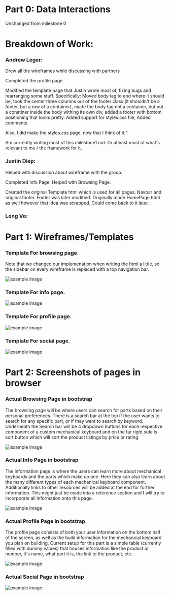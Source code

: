 # Part 0: Data Interactions
Unchanged from milestone 0

# Breakdown of Work:
### Andrew Leger:

Drew all the wireframes while discussing with partners

Completed the profile page.

Modified the template page that Justin wrote most of, fixing bugs and rearranging some stuff. 
Specifically: Moved body tag to end where it should be, took the center three columns out of the footer class (it shouldn't be a footer, but a row of a container), made the body tag not a container, but put a conatiner inside the body withing its own div, added a footer with bottom positioning that looks pretty. Added support for styles.css file, Added comments

Also, I did make the styles.css page, now that I think of it.^

Am currently writing most of this milestone1.md. Or atleast most of what's relevant to me / the framework for it.


### Justin Diep:

Helped with discussion about wireframe with the group.

Completed Info Page.
Helped with Browsing Page.

Created the original Template html which is used for all pages. Navbar and original footer. Footer was later modified.
Originally made HomePage html as well however that idea was scrapped. Could come back to it later.


### Long Vo:





# Part 1: Wireframes/Templates

### Template For browsing page.
Note that we changed our implemenation when writing the html a little, so the sidebar on every wireframe is replaced with a top navigation bar.

![example image](images/browsing_page.png)


### Template For info page.

![example image](images/info_page.png)


### Template For profile page.

![example image](images/profile_page.png)


### Template For social page.

![example image](images/social_page.png)


# Part 2: Screenshots of pages in browser

<!-- Teammates place your screenshots of the respective page you did in the images folder and then change the link. -->
<!-- Also, please name them <something>_page_browser.png to be consistent -->
### Actual Browsing Page in bootstrap

The browsing page will be where users can search for parts based on their personal preferences. There is a search bar at the top if
the user wants to search for any specific part, or if they want to search by keyword. Underneath the Search bar will be 4 dropdown
buttons for each respective component of a custom mechanical keyboard and on the far right side is sort button which will sort the product listings by price or rating.

![example image](images/browsing_page_browser.PNG)

### Actual Info Page in bootstrap

The information page is where the users can learn more about mechanical keyboards and the parts which make up one. Here they can also learn about the many different types of each mechanical keyboard component. Additionally links to other resources will be added at the end for further information. This might just be made into a reference section and I will try to incorporate all information onto this page.

![example image](images/info_page_browser.PNG)

### Actual Profile Page in bootstrap

The profile page consists of both your user information on the bottom half of the screen, as well as the build information for the mechanical keyboard you plan on building. Current setup for this part is a simple table (currently filled with dummy values) that houses information like the product id number, it's name, what part it is, the link to the product, etc.

![example image](images/profile_page_browser.png)

### Actual Social Page in bootstrap

![example image](images/<filename_here>.png)